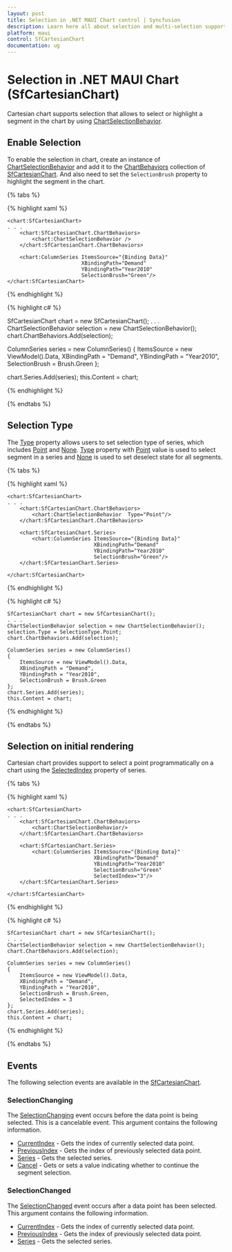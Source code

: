 ```yaml
---
layout: post
title: Selection in .NET MAUI Chart control | Syncfusion
description: Learn here all about selection and multi-selection support in Syncfusion .NET MAUI Chart (SfCartesianChart) control.
platform: maui
control: SfCartesianChart
documentation: ug
---
```


# Selection in .NET MAUI Chart (SfCartesianChart)

Cartesian chart supports selection that allows to select or highlight a segment in the chart by using [ChartSelectionBehavior](https://help.syncfusion.com/cr/maui/Syncfusion.Maui.Charts.ChartSelectionBehavior.html).

## Enable Selection

To enable the selection in chart, create an instance of [ChartSelectionBehavior](https://help.syncfusion.com/cr/maui/Syncfusion.Maui.Charts.ChartSelectionBehavior.html) and add it to the [ChartBehaviors](https://help.syncfusion.com/cr/maui/Syncfusion.Maui.Charts.ChartBase.html#Syncfusion_Maui_Charts_ChartBase_ChartBehaviors) collection of [SfCartesianChart](https://help.syncfusion.com/cr/maui/Syncfusion.Maui.Charts.SfCartesianChart.html?tabs=tabid-1). And also need to set the `SelectionBrush` property to highlight the segment in the chart.

{% tabs %}

{% highlight xaml %}

    <chart:SfCartesianChart>
    . . .
        <chart:SfCartesianChart.ChartBehaviors>
            <chart:ChartSelectionBehavior />
        </chart:SfCartesianChart.ChartBehaviors>

        <chart:ColumnSeries ItemsSource="{Binding Data}" 
                            XBindingPath="Demand"
                            YBindingPath="Year2010"
                            SelectionBrush="Green"/>
    </chart:SfCartesianChart>

{% endhighlight %}

{% highlight c# %}

SfCartesianChart chart = new SfCartesianChart();
. . .
ChartSelectionBehavior selection = new ChartSelectionBehavior();
chart.ChartBehaviors.Add(selection);

ColumnSeries series = new ColumnSeries()
{
    ItemsSource = new ViewModel().Data,
    XBindingPath = "Demand",
    YBindingPath = "Year2010",
    SelectionBrush = Brush.Green
};

chart.Series.Add(series);
this.Content = chart;

{% endhighlight %}

{% endtabs %}

## Selection Type

The [Type](https://help.syncfusion.com/cr/maui/Syncfusion.Maui.Charts.ChartSelectionBehavior.html#Syncfusion_Maui_Charts_ChartSelectionBehavior_Type) property allows users to set selection type of series, which includes [Point](https://help.syncfusion.com/cr/maui/Syncfusion.Maui.Charts.SelectionType.html#Syncfusion_Maui_Charts_SelectionType_Point) and [None](https://help.syncfusion.com/cr/maui/Syncfusion.Maui.Charts.SelectionType.html). [Type](https://help.syncfusion.com/cr/maui/Syncfusion.Maui.Charts.ChartSelectionBehavior.html#Syncfusion_Maui_Charts_ChartSelectionBehavior_Type) property with [Point](https://help.syncfusion.com/cr/maui/Syncfusion.Maui.Charts.SelectionType.html#Syncfusion_Maui_Charts_SelectionType_Point) value is used to select segment in a series and [None](https://help.syncfusion.com/cr/maui/Syncfusion.Maui.Charts.SelectionType.html) is used to set deselect state for all segments. 

{% tabs %}

{% highlight xaml %}

    <chart:SfCartesianChart>
    . . .
        <chart:SfCartesianChart.ChartBehaviors>
            <chart:ChartSelectionBehavior  Type="Point"/>
        </chart:SfCartesianChart.ChartBehaviors>

        <chart:SfCartesianChart.Series>
            <chart:ColumnSeries ItemsSource="{Binding Data}"  
                                XBindingPath="Demand"
                                YBindingPath="Year2010" 
                                SelectionBrush="Green"/>
        </chart:SfCartesianChart.Series>

    </chart:SfCartesianChart>

{% endhighlight %}

{% highlight c# %}

    SfCartesianChart chart = new SfCartesianChart();
    . . .
    ChartSelectionBehavior selection = new ChartSelectionBehavior();
    selection.Type = SelectionType.Point;
    chart.ChartBehaviors.Add(selection);

    ColumnSeries series = new ColumnSeries()
    {
        ItemsSource = new ViewModel().Data,
        XBindingPath = "Demand",
        YBindingPath = "Year2010",
        SelectionBrush = Brush.Green
    };
    chart.Series.Add(series);
    this.Content = chart;

{% endhighlight %}

{% endtabs %}

## Selection on initial rendering

Cartesian chart provides support to select a point programmatically on a chart using the [SelectedIndex](https://help.syncfusion.com/cr/maui/Syncfusion.Maui.Charts.ChartSeries.html#Syncfusion_Maui_Charts_ChartSeries_SelectedIndex) property of series.

{% tabs %}

{% highlight xaml %}

    <chart:SfCartesianChart>
    . . .
        <chart:SfCartesianChart.ChartBehaviors>
            <chart:ChartSelectionBehavior/>
        </chart:SfCartesianChart.ChartBehaviors>

        <chart:SfCartesianChart.Series>
            <chart:ColumnSeries ItemsSource="{Binding Data}" 
                                XBindingPath="Demand"
                                YBindingPath="Year2010" 
                                SelectionBrush="Green"
                                SelectedIndex="3"/>
        </chart:SfCartesianChart.Series>

    </chart:SfCartesianChart>

{% endhighlight %}

{% highlight c# %}

    SfCartesianChart chart = new SfCartesianChart();
    . . .
    ChartSelectionBehavior selection = new ChartSelectionBehavior();
    chart.ChartBehaviors.Add(selection);

    ColumnSeries series = new ColumnSeries()
    {
        ItemsSource = new ViewModel().Data,
        XBindingPath = "Demand",
        YBindingPath = "Year2010",
        SelectionBrush = Brush.Green,
        SelectedIndex = 3
    };
    chart.Series.Add(series);
    this.Content = chart;

{% endhighlight %}

{% endtabs %}

## Events

The following selection events are available in the [SfCartesianChart](https://help.syncfusion.com/cr/maui/Syncfusion.Maui.Charts.SfCartesianChart.html?tabs=tabid-1).

### SelectionChanging

The [SelectionChanging](https://help.syncfusion.com/cr/maui/Syncfusion.Maui.Charts.ChartBase.html#Syncfusion_Maui_Charts_ChartBase_SelectionChanging) event occurs before the data point is being selected. This is a cancelable event. This argument contains the following information.

* [CurrentIndex](https://help.syncfusion.com/cr/maui/Syncfusion.Maui.Charts.SelectionEventArgs.html#Syncfusion_Maui_Charts_SelectionEventArgs_CurrentIndex) - Gets the index of currently selected data point.
* [PreviousIndex](https://help.syncfusion.com/cr/maui/Syncfusion.Maui.Charts.SelectionEventArgs.html#Syncfusion_Maui_Charts_SelectionEventArgs_PreviousIndex) - Gets the index of previously selected data point.
* [Series](https://help.syncfusion.com/cr/maui/Syncfusion.Maui.Charts.SelectionEventArgs.html#Syncfusion_Maui_Charts_SelectionEventArgs_Series) - Gets the selected series.
* [Cancel](https://help.syncfusion.com/cr/maui/Syncfusion.Maui.Charts.SelectionChangingEventArgs.html#Syncfusion_Maui_Charts_SelectionChangingEventArgs_Cancel) - Gets or sets a value indicating whether to continue the segment selection.


### SelectionChanged

The [SelectionChanged](https://help.syncfusion.com/cr/maui/Syncfusion.Maui.Charts.ChartBase.html#Syncfusion_Maui_Charts_ChartBase_SelectionChanged) event occurs after a data point has been selected. This argument contains the following information.

* [CurrentIndex](https://help.syncfusion.com/cr/maui/Syncfusion.Maui.Charts.SelectionEventArgs.html#Syncfusion_Maui_Charts_SelectionEventArgs_CurrentIndex) - Gets the index of currently selected data point.
* [PreviousIndex](https://help.syncfusion.com/cr/maui/Syncfusion.Maui.Charts.SelectionEventArgs.html#Syncfusion_Maui_Charts_SelectionEventArgs_PreviousIndex) - Gets the index of previously selected data point.
* [Series](https://help.syncfusion.com/cr/maui/Syncfusion.Maui.Charts.SelectionEventArgs.html#Syncfusion_Maui_Charts_SelectionEventArgs_Series) - Gets the selected series.

